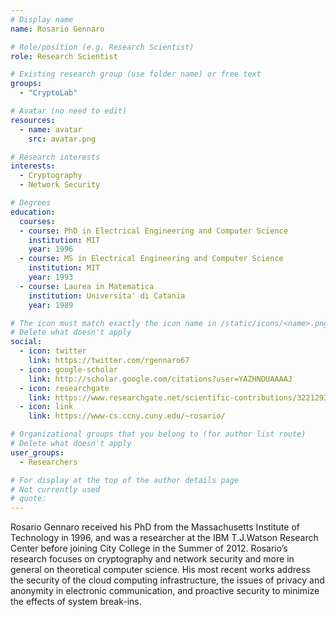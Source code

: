 ```yaml
---
# Display name
name: Rosario Gennaro

# Role/position (e.g. Research Scientist)
role: Research Scientist

# Existing research group (use folder name) or free text
groups:
  - "CryptoLab"

# Avatar (no need to edit)
resources:
  - name: avatar
    src: avatar.png

# Research interests
interests:
  - Cryptography
  - Network Security

# Degrees
education:
  courses:
  - course: PhD in Electrical Engineering and Computer Science
    institution: MIT
    year: 1996
  - course: MS in Electrical Engineering and Computer Science
    institution: MIT
    year: 1993
  - course: Laurea in Matematica
    institution: Universita' di Catania
    year: 1989    

# The icon must match exactly the icon name in /static/icons/<name>.png
# Delete what doesn't apply
social:
  - icon: twitter
    link: https://twitter.com/rgennaro67
  - icon: google-scholar
    link: http://scholar.google.com/citations?user=YAZHNDUAAAAJ
  - icon: researchgate
    link: https://www.researchgate.net/scientific-contributions/3221293_Rosario_Gennaro
  - icon: link
    link: https://www-cs.ccny.cuny.edu/~rosario/   

# Organizational groups that you belong to (for author list route)
# Delete what doesn't apply
user_groups:
  - Researchers

# For display at the top of the author details page
# Not currently used
# quote:
---
```


Rosario Gennaro received his PhD from the Massachusetts Institute of Technology in 1996, and was a researcher at the IBM T.J.Watson Research Center before joining City College in the Summer of 2012. Rosario’s research focuses on cryptography and network security and more in general on theoretical computer science. His most recent works address the security of the cloud computing infrastructure, the issues of privacy and anonymity in electronic communication, and proactive security to minimize the effects of system break-ins.
